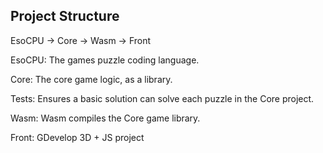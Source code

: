 ## Project Structure

EsoCPU -> Core -> Wasm -> Front

EsoCPU: The games puzzle coding language.

Core: The core game logic, as a library.

Tests: Ensures a basic solution can solve each puzzle in the Core project.

Wasm: Wasm compiles the Core game library.

Front: GDevelop 3D + JS project


